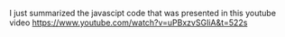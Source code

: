 I just summarized the javascipt code that was presented in this youtube video
https://www.youtube.com/watch?v=uPBxzvSGIiA&t=522s